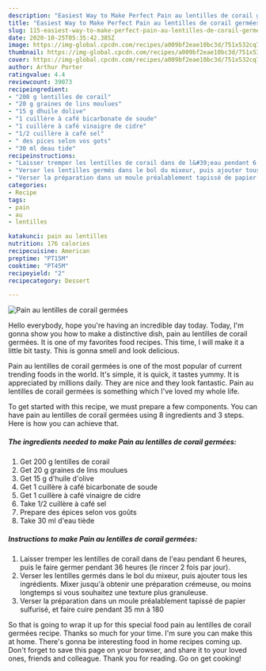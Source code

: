 ```yaml
---
description: "Easiest Way to Make Perfect Pain au lentilles de corail germées"
title: "Easiest Way to Make Perfect Pain au lentilles de corail germées"
slug: 115-easiest-way-to-make-perfect-pain-au-lentilles-de-corail-germees
date: 2020-10-25T05:35:42.385Z
image: https://img-global.cpcdn.com/recipes/a009bf2eae10bc3d/751x532cq70/pain-au-lentilles-de-corail-germees-photo-principale-de-la-recette.jpg
thumbnail: https://img-global.cpcdn.com/recipes/a009bf2eae10bc3d/751x532cq70/pain-au-lentilles-de-corail-germees-photo-principale-de-la-recette.jpg
cover: https://img-global.cpcdn.com/recipes/a009bf2eae10bc3d/751x532cq70/pain-au-lentilles-de-corail-germees-photo-principale-de-la-recette.jpg
author: Arthur Porter
ratingvalue: 4.4
reviewcount: 39073
recipeingredient:
- "200 g lentilles de corail"
- "20 g graines de lins moulues"
- "15 g dhuile dolive"
- "1 cuillère à café bicarbonate de soude"
- "1 cuillère à café vinaigre de cidre"
- "1/2 cuillère à café sel"
- " des pices selon vos gots"
- "30 ml deau tide"
recipeinstructions:
- "Laisser tremper les lentilles de corail dans de l&#39;eau pendant 6 heures, puis le faire germer pendant 36 heures (le rincer 2 fois par jour)."
- "Verser les lentilles germés dans le bol du mixeur, puis ajouter tous les ingrédients. Mixer jusqu&#39;à obtenir une préparation crémeuse, ou moins longtemps si vous souhaitez une texture plus granuleuse."
- "Verser la préparation dans un moule préalablement tapissé de papier sulfurisé, et faire cuire pendant 35 mn à 180"
categories:
- Recipe
tags:
- pain
- au
- lentilles

katakunci: pain au lentilles 
nutrition: 176 calories
recipecuisine: American
preptime: "PT15M"
cooktime: "PT45M"
recipeyield: "2"
recipecategory: Dessert

---
```



![Pain au lentilles de corail germées](https://img-global.cpcdn.com/recipes/a009bf2eae10bc3d/751x532cq70/pain-au-lentilles-de-corail-germees-photo-principale-de-la-recette.jpg)

Hello everybody, hope you're having an incredible day today. Today, I'm gonna show you how to make a distinctive dish, pain au lentilles de corail germées. It is one of my favorites food recipes. This time, I will make it a little bit tasty. This is gonna smell and look delicious.



Pain au lentilles de corail germées is one of the most popular of current trending foods in the world. It's simple, it is quick, it tastes yummy. It is appreciated by millions daily. They are nice and they look fantastic. Pain au lentilles de corail germées is something which I've loved my whole life.


To get started with this recipe, we must prepare a few components. You can have pain au lentilles de corail germées using 8 ingredients and 3 steps. Here is how you can achieve that.

<!--inarticleads1-->

##### The ingredients needed to make Pain au lentilles de corail germées:

1. Get 200 g lentilles de corail
1. Get 20 g graines de lins moulues
1. Get 15 g d&#39;huile d&#39;olive
1. Get 1 cuillère à café bicarbonate de soude
1. Get 1 cuillère à café vinaigre de cidre
1. Take 1/2 cuillère à café sel
1. Prepare  des épices selon vos goûts
1. Take 30 ml d&#39;eau tiède




<!--inarticleads2-->

##### Instructions to make Pain au lentilles de corail germées:

1. Laisser tremper les lentilles de corail dans de l&#39;eau pendant 6 heures, puis le faire germer pendant 36 heures (le rincer 2 fois par jour).
1. Verser les lentilles germés dans le bol du mixeur, puis ajouter tous les ingrédients. Mixer jusqu&#39;à obtenir une préparation crémeuse, ou moins longtemps si vous souhaitez une texture plus granuleuse.
1. Verser la préparation dans un moule préalablement tapissé de papier sulfurisé, et faire cuire pendant 35 mn à 180




So that is going to wrap it up for this special food pain au lentilles de corail germées recipe. Thanks so much for your time. I'm sure you can make this at home. There's gonna be interesting food in home recipes coming up. Don't forget to save this page on your browser, and share it to your loved ones, friends and colleague. Thank you for reading. Go on get cooking!
